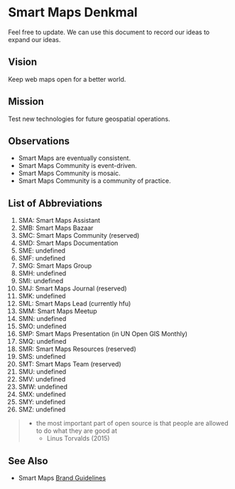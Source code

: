 # Smart Maps Denkmal
Feel free to update. We can use this document to record our ideas to expand our ideas.

## Vision
Keep web maps open for a better world. 

## Mission
Test new technologies for future geospatial operations. 

## Observations
- Smart Maps are eventually consistent.
- Smart Maps Community is event-driven.
- Smart Maps Community is mosaic.
- Smart Maps Community is a community of practice. 

## List of Abbreviations 
1. SMA: Smart Maps Assistant
2. SMB: Smart Maps Bazaar
3. SMC: Smart Maps Community (reserved)
4. SMD: Smart Maps Documentation
5. SME: undefined
6. SMF: undefined
7. SMG: Smart Maps Group
8. SMH: undefined
9. SMI: undefined
10. SMJ: Smart Maps Journal (reserved)
11. SMK: undefined
12. SML: Smart Maps Lead (currently hfu)
13. SMM: Smart Maps Meetup
14. SMN: undefined
15. SMO: undefined
16. SMP: Smart Maps Presentation (in UN Open GIS Monthly)
17. SMQ: undefined
18. SMR: Smart Maps Resources (reserved)
19. SMS: undefined
20. SMT: Smart Maps Team (reserved)
21. SMU: undefined
22. SMV: undefined
23. SMW: undefined
24. SMX: undefined
25. SMY: undefined
26. SMZ: undefined

> - the most important part of open source is that people are allowed to do what they are good at 
>   - Linus Torvalds (2015)

## See Also
- Smart Maps [Brand Guidelines](https://unopengis.github.io/smartmaps/about/brand)
